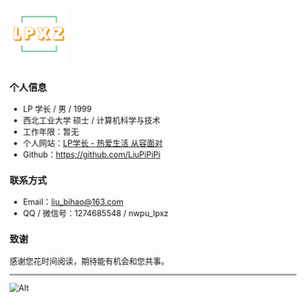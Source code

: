 <div align=left>
 <img src="logo.png" alt="logo_img" width="20%" />
</div>

### 个人信息

 - LP 学长 / 男 / 1999
 - 西北工业大学 硕士 / 计算机科学与技术 
 - 工作年限：暂无
 - 个人网站：[LP学长 - 热爱生活 从容面对](http://lpxz.work/)
 - Github：https://github.com/LiuPiPiPi

### 联系方式

- Email：liu_bihao@163.com
- QQ / 微信号：1274685548 / nwpu_lpxz

### 致谢

感谢您花时间阅读，期待能有机会和您共事。

---

![Alt](https://repobeats.axiom.co/api/embed/31c4ec89da9b2b438b5b199a4b56b1e82ed7f424.svg "Repobeats analytics image")
